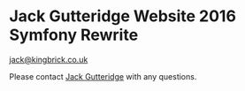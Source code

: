 # Jack Gutteridge Website 2016 Symfony Rewrite #

jack@kingbrick.co.uk

Please contact [Jack Gutteridge](jack@kingbrick.co.uk) with any questions.
